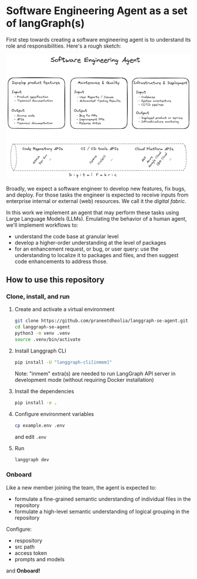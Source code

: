 # Software Engineering Agent as a set of langGraph(s)

First step towards creating a software engineering agent is to understand its role and responsibilities. Here's a rough sketch:

![Roles and responsibilities](media/role-responsilities.excalidraw.png)

Broadly, we expect a software engineer to develop new features, fix bugs, and deploy. For those tasks the engineer is expected to receive inputs from enterprise internal or external (web) resources. We call it the *digital fabric*.

In this work we implement an agent that may perform these tasks using Large Language Models (LLMs).
Emulating the behavior of a human agent, we'll implement workflows to:
- understand the code base at granular level
- develop a higher-order understanding at the level of packages
- for an enhancement request, or bug, or user query: use the understanding to localize it to packages and files, and then suggest code enhancements to address those.

## How to use this repository

### Clone, install, and run

1.  Create and activate a virtual environment
    ```bash
    git clone https://github.com/praneetdhoolia/langgraph-se-agent.git
    cd langgraph-se-agent
    python3 -m venv .venv
    source .venv/bin/activate
    ```

2.  Install Langgraph CLI
    ```bash
    pip install -U "langgraph-cli[inmem]"
    ```
    Note: "inmem" extra(s) are needed to run LangGraph API server in development mode (without requiring Docker installation)

3.  Install the dependencies
    ```bash
    pip install -e .
    ```

4.  Configure environment variables
    ```bash
    cp example.env .env
    ```
    and edit `.env`

5. Run
    ```bash
    langgraph dev
    ```

### Onboard

Like a new member joining the team, the agent is expected to:
- formulate a fine-grained semantic understanding of individual files in the repository
- formulate a high-level semantic understanding of logical grouping in the repository

Configure:
- respository
- src path
- access token
- prompts and models

and **Onboard!**